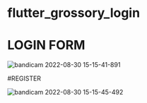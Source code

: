 # flutter_grossory_login

# LOGIN FORM
![bandicam 2022-08-30 15-15-41-891](https://user-images.githubusercontent.com/60282806/187537501-97e1ae92-dcaa-44aa-8d5f-c705bbc9d8f8.jpg)

#REGISTER

![bandicam 2022-08-30 15-15-45-492](https://user-images.githubusercontent.com/60282806/187537806-37d77a50-cb69-41b7-997a-2565e1b5feb7.jpg)

